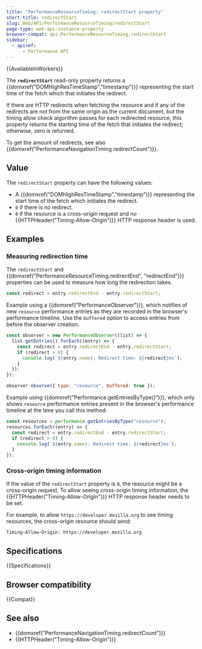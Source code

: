 ```yaml
---
title: "PerformanceResourceTiming: redirectStart property"
short-title: redirectStart
slug: Web/API/PerformanceResourceTiming/redirectStart
page-type: web-api-instance-property
browser-compat: api.PerformanceResourceTiming.redirectStart
sidebar:
  - apiref:
      - Performance API
---
```


{{AvailableInWorkers}}

The **`redirectStart`** read-only property returns a {{domxref("DOMHighResTimeStamp","timestamp")}} representing the start time of the fetch which that initiates the redirect.

If there are HTTP redirects when fetching the resource and if any of the redirects are not from the same origin as the current document, but the timing allow check algorithm passes for each redirected resource, this property returns the starting time of the fetch that initiates the redirect; otherwise, zero is returned.

To get the amount of redirects, see also {{domxref("PerformanceNavigationTiming.redirectCount")}}.

## Value

The `redirectStart` property can have the following values:

- A {{domxref("DOMHighResTimeStamp","timestamp")}} representing the start time of the fetch which initiates the redirect.
- `0` if there is no redirect.
- `0` if the resource is a cross-origin request and no {{HTTPHeader("Timing-Allow-Origin")}} HTTP response header is used.

## Examples

### Measuring redirection time

The `redirectStart` and {{domxref("PerformanceResourceTiming.redirectEnd", "redirectEnd")}} properties can be used to measure how long the redirection takes.

```js
const redirect = entry.redirectEnd - entry.redirectStart;
```

Example using a {{domxref("PerformanceObserver")}}, which notifies of new `resource` performance entries as they are recorded in the browser's performance timeline. Use the `buffered` option to access entries from before the observer creation.

```js
const observer = new PerformanceObserver((list) => {
  list.getEntries().forEach((entry) => {
    const redirect = entry.redirectEnd - entry.redirectStart;
    if (redirect > 0) {
      console.log(`${entry.name}: Redirect time: ${redirect}ms`);
    }
  });
});

observer.observe({ type: "resource", buffered: true });
```

Example using {{domxref("Performance.getEntriesByType()")}}, which only shows `resource` performance entries present in the browser's performance timeline at the time you call this method:

```js
const resources = performance.getEntriesByType("resource");
resources.forEach((entry) => {
  const redirect = entry.redirectEnd - entry.redirectStart;
  if (redirect > 0) {
    console.log(`${entry.name}: Redirect time: ${redirect}ms`);
  }
});
```

### Cross-origin timing information

If the value of the `redirectStart` property is `0`, the resource might be a cross-origin request. To allow seeing cross-origin timing information, the {{HTTPHeader("Timing-Allow-Origin")}} HTTP response header needs to be set.

For example, to allow `https://developer.mozilla.org` to see timing resources, the cross-origin resource should send:

```http
Timing-Allow-Origin: https://developer.mozilla.org
```

## Specifications

{{Specifications}}

## Browser compatibility

{{Compat}}

## See also

- {{domxref("PerformanceNavigationTiming.redirectCount")}}
- {{HTTPHeader("Timing-Allow-Origin")}}
